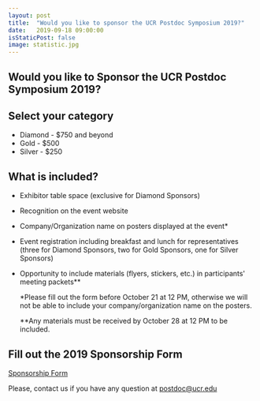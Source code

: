 ```yaml
---
layout: post
title:  "Would you like to sponsor the UCR Postdoc Symposium 2019?"
date:   2019-09-18 09:00:00
isStaticPost: false
image: statistic.jpg
---
```

## Would you like to **Sponsor** the UCR Postdoc Symposium 2019? 

## Select your category 

* Diamond - $750 and beyond
* Gold - $500
* Silver - $250

## What is included?

* Exhibitor table space (exclusive for Diamond Sponsors)
* Recognition on the event website
* Company/Organization name on posters displayed at the event*
* Event registration including breakfast and lunch for representatives (three for Diamond Sponsors, two for Gold Sponsors, one for Silver Sponsors)
* Opportunity to include materials (flyers, stickers, etc.) in participants' meeting packets**
    
    *Please fill out the form before October 21 at 12 PM, otherwise we will not be able to include your company/organization name on the posters.
    
    **Any materials must be received by October 28 at 12 PM to be included.

## Fill out the 2019 Sponsorship Form

[Sponsorship Form](https://docs.google.com/forms/d/e/1FAIpQLSdewZEylGYR8Kb7WZwTgmYsbUe3aMBjI8ahzdVwoecXUgXxkg/viewform)

Please, contact us if you have any question at postdoc@ucr.edu

